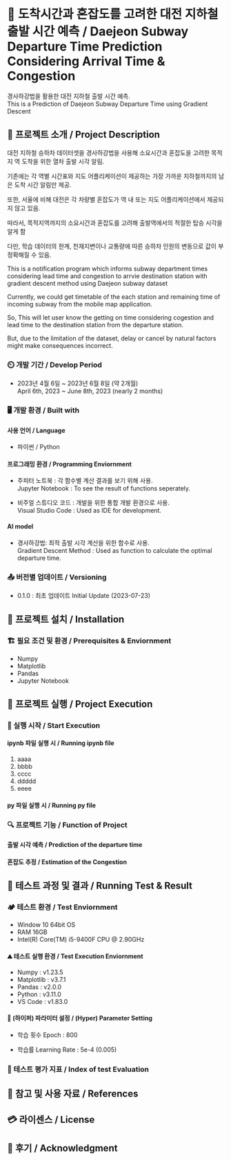 
# 📛 도착시간과 혼잡도를 고려한 대전 지하철 출발 시간 예측 / Daejeon Subway Departure Time Prediction Considering Arrival Time & Congestion
경사하강법을 활용한 대전 지하철 출발 시간 예측.  
This is a Prediction of Daejeon Subway Departure Time using Gradient Descent 

## 🧾 프로젝트 소개 / Project Description
대전 지하철 승하차 데이터셋을 경사하강법을 사용해 소요시간과 혼잡도을 고려한 목적지 역 도착을 위한 열차 출발 시각 알림.

기존에는 각 역별 시간표와 지도 어플리케이션이 제공하는 가장 가까운 지하철까지의 남은 도착 시간 알림만 제공. 

또한, 서울에 비해 대전은 각 차량별 혼잡도가 역 내 또는 지도 어플리케이션에서 제공되지 않고 있음.

따라서, 목적지역까지의 소요시간과 혼잡도를 고려해 출발역에서의 적절한 탑승 시각을 알게 함

다만, 학습 데이터의 한계, 천재지변이나 교통량에 따른 승하차 인원의 변동으로 값이 부정확해질 수 있음.

This is a notification program which informs subway department times considering lead time and congestion to arrvie destination station with gradient descent method using Daejeon subway dataset

Currently, we could get timetable of the each station and remaining time of incoming subway from the mobile map application.

So, This will let user know the getting on time considering cogestion and lead time to the destination station from the departure station.

But, due to the limitation of the dataset, delay or cancel by natural factors might make consequences incorrect.

### ⏲️ 개발 기간 / Develop Period
+ 2023년 4월 6일 ~ 2023년 6월 8일 (약 2개월)  
April 6th, 2023 ~ June 8th, 2023 (nearly 2 months)

### 🖥️ 개발 환경 / Built with

#### 사용 언어 / Language

+ 파이썬 / Python 

#### 프로그래밍 환경 / Programming Enviornment
+ 주피터 노트북 : 각 함수별 계산 결과를 보기 위해 사용.  
Jupyter Notebook : To see the result of functions seperately.  

+ 비주얼 스튜디오 코드 : 개발을 위한 통합 개발 환경으로 사용.  
Visual Studio Code : Used as IDE for development.
  
#### AI model
+ 경사하강법: 최적 출발 시각 계산을 위한 함수로 사용.  
Gradient Descent Method : Used as function to calculate the optimal departure time.

### 📤 버전별 업데이트 / Versioning

+ 0.1.0 : 최초 업데이트 Initial Update (2023-07-23)

## 🔌 프로젝트 설치 /  Installation
### 🏗️ 필요 조건 및 환경 / Prerequisites & Enviornment
+ Numpy
+ Matplotlib
+ Pandas
+ Jupyter Notebook

## 🏁 프로젝트 실행 / Project Execution
### 📣 실행 시작 / Start Execution 
#### ipynb 파일 실행 시 / Running ipynb file
1. aaaa
2. bbbb
3. cccc
4. ddddd
5. eeee
#### py 파일 실행 시 / Running py file
### 🔍 프로젝트 기능 / Function of Project
#### 출발 시각 예측 / Prediction of the departure time

#### 혼잡도 추정 / Estimation of the Congestion

## 📝 테스트 과정 및 결과 / Running Test & Result
### 🏕️ 테스트 환경 / Test Enviornment
+ Window 10 64bit OS
+ RAM 16GB
+ Intel(R) Core(TM) i5-9400F CPU @ 2.90GHz

#### ⛰️ 테스트 실행 환경 / Test Execution Enviornment
+ Numpy : v1.23.5
+ Matplotlib : v3.7.1
+ Pandas : v2.0.0
+ Python : v3.11.0
+ VS Code : v1.83.0

#### 📌 (하이퍼) 파라미터 설정 / (Hyper) Parameter Setting

+ 학습 횟수 Epoch : 800

+ 학습률 Learning Rate : 5e-4 (0.005)

### 📐 테스트 평가 지표 / Index of test Evaluation 

## 📎 참고 및 사용 자료 / References
## 💳 라이센스 / License
## 🙇 후기 / Acknowledgment
